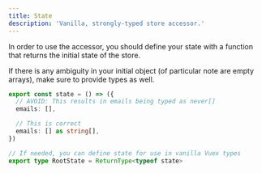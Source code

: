```yaml
---
title: State
description: 'Vanilla, strongly-typed store accessor.'
---
```


In order to use the accessor, you should define your state with a function that returns the initial state of the store.

If there is any ambiguity in your initial object (of particular note are empty arrays), make sure to provide types as well.

```ts
export const state = () => ({
  // AVOID: This results in emails being typed as never[]
  emails: [],

  // This is correct
  emails: [] as string[],
})

// If needed, you can define state for use in vanilla Vuex types
export type RootState = ReturnType<typeof state>
```
